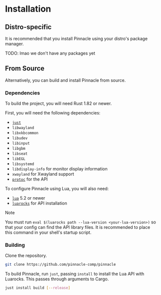 # Installation

## Distro-specific

It is recommended that you install Pinnacle using your distro's package manager.

TODO: lmao we don't have any packages yet

## From Source

Alternatively, you can build and install Pinnacle from source.

### Dependencies

To build the project, you will need Rust 1.82 or newer.

First, you will need the following dependencies:
- [`just`](https://github.com/casey/just)
- `libwayland`
- `libxkbcommon`
- `libudev`
- `libinput`
- `libgbm`
- `libseat`
- `libEGL`
- `libsystemd`
- `libdisplay-info` for monitor display information
- `xwayland` for Xwayland support
- [`protoc`](https://grpc.io/docs/protoc-installation/) for the API

To configure Pinnacle using Lua, you will also need:
- [`lua`](https://www.lua.org/) 5.2 or newer
- [`luarocks`](https://luarocks.org/) for API installation

> [!NOTE]
> You must run `eval $(luarocks path --lua-version <your-lua-version>)` so that your config can find the API
> library files. It is recommended to place this command in your shell's startup script.

### Building

Clone the repository.
```sh
git clone https://github.com/pinnacle-comp/pinnacle
```

To build Pinnacle, run `just`, passing `install` to install the Lua API with Luarocks.
This passes through arguments to Cargo.
```sh
just install build [--release]
```

